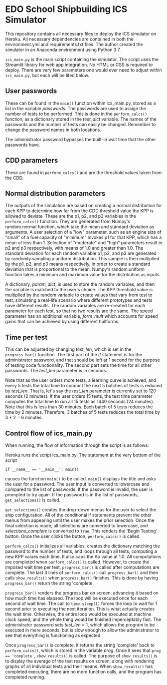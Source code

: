 # EDO School Shipbuilding ICS Simulator

This repository contains all necessary files to deploy the ICS simulator on Heroku. All necessary dependencies are contained in both the environment.yml and requirements.txt files. The author created the simulator in an Anaconda environment using Python 3.7. 

```ics_main.py``` is the main script containing the simulator. The script uses the Streamlit library for web app integration. No HTML or CSS is required to deploy. There are very few parameters one would ever need to adjust within ```ics_main.py```, but each will be lited below.

## User passwords
These can be found in the ```main()``` function within ics_main.py, stored as a list in the variable _passwords._ The passwords are used to assign the number of tests to be performed. This is done in the ```perform_calcs()``` function, as a dictionary stored in the _test_dict_ variable. The names of the passwords and the number of tests can easily be changed. Remember to change the password names in both locations.

The administrator password bypasses the built-in wait time that the other passwords have.

## CDD parameters
These are found in ```perform_calcs()``` and are the threshold values taken from the CDD.

## Normal distribution parameters
The outputs of the simulation are based on creating a normal distribution for each KPP to determine how far from the CDD threshold value the KPP is allowed to deviate. These are the p1, p2, and p3 variables in the ```perform_calcs()``` function. They are generated from Numpy's random.normal function, which take the mean and standard deviation as arguments. A user selection of a "low" parameter, such as an engine size of "small" of a fuel capacity of "minimum" invokes p1 for that KPP, which has a mean of less than 1. Selection of "moderate" and "high" parameters result in p2 and p3 respectively, with means of 1.0 and greater than 1.0. The standard deviation for each random variable p1, p2, and p3 are generated by randomly sampling a uniform distribution. This sample is then multiplied by the p1, p2, and p3 means respectively, in order to create a standard deviation that is proportional to the mean. Numpy's random.uniform function takes a minimum and maximum value for the distribution as inputs. 

A dictionary, _param_dict_, is used to store the random variables, and then the variable is matched to the user's choice. The KPP threshold value is multiplied by the random variable to create values that vary from test to test, simulating a real-life scenario where different prototypes and tests have different results. The random variables are re-created for each parameter for each test, so that no two results are the same. The speed parameter has an additional variable, _form_mult_ which accounts for speed gains that can be achieved by using different hullforms. 

## Time per test
This can be adjusted by changing _test_len_, which is set in the ```progress_bar()``` function. The first part of the _if_ statement is for the administrator password, and that should be left ar 1 second for the purpose of testing code functionality. The second part sets the time for all other passwords. The _test_len_ parameter is in seconds. 

Note that as the user orders more tests, a learning curve is achieved, and every 5 tests the total time to conduct the next 5 batches of tests is reduced by _test_len_. That is, let's say the _test_len_ parameter is currently set to 120 seconds (2 minutes). If the user orders 15 tests, the test time parameter computes the total time to run all 15 tests as 1440 seconds (24 minutes). Note that this is less than 30 minutes. Each batch of 5 tests reduces the time by 2 minutes. Therefore, 3 batches of 5 tests reduces the total time by 3 * 2 = 6 minutes.

## Control flow of ics_main.py

When running, the flow of information through the script is as follows:

Heroku runs the script ics_main.py. The statement at the very bottom of the script 

```if __name__ == '__main__': main() ```

causes the function ```main()``` to be called. ```main()``` displays the title and asks the user for a password. The user input is converted to lowercase and compared to the list of passwords. If the password is invalid, the user is prompted to try again. If the password is in the list of passwords, ```get_selections()``` is called.

```get_selections()``` creates the drop-down menus for the user to select the ship configuration. All of the conditional if statements prevent the other menus from appearing until the user makes the prior selection. Once the final selection is made, all selections are converted to lowercase, and _selections_complete_ is converted to ```True```. This renders the 'Begin Testing' button. Once the user clicks the button, ```perform_calcs()``` is called.

```perform_calcs()``` initializes all variables, creates the dictionary matching the password to the number of tests, and loops through all tests, computing a new KPP values each time. It also caps the Ao value at 1.0. All computations are completed when ```perform_calcs()``` is called. However, to create the imposed wait time per test, ```progress_bar()``` is called after computations are complete. The last 3 lines of ```perform_calcs()``` call ```progress_bar()``` and then calls ```show_results()``` when ```progress_bar()``` finishes. This is done by having ```progress_bar()``` return the string 'complete'.

```progress_bar()``` renders the progress bar on screen, advancing it based on how much time has elapsed. The loop will be executed once for each second of wait time. The call to ```time.sleep(1)``` forces the loop to wait for 1 second prior to executing the next iteration. This is what actually creates the wait time. Otherwise, the entire loop would be executed at machine clock speed, and the whole thing would be finished imperceptably fast. The administrator password sets _test_len_ = 1, which allows the program to be executed in mere seconds, but is slow enough to allow the administrator to see that everything is functioning as expected.

Once ```progress_bar()``` is complete, it returns the string 'complete' back to ```perform_calcs()```, which is stored in the variable _prog_. Once it sees that ```prog == 'complete'```, ```show_results()``` is called. The purpose of ```show_results()``` is to display the average of the test results on screen, along with rendering graphs of all individual tests and their means. When ```show_results()``` has completed executing, there are no more function calls, and the program has completed running.
